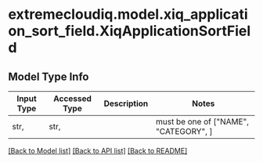 # extremecloudiq.model.xiq_application_sort_field.XiqApplicationSortField

## Model Type Info
Input Type | Accessed Type | Description | Notes
------------ | ------------- | ------------- | -------------
str,  | str,  |  | must be one of ["NAME", "CATEGORY", ] 

[[Back to Model list]](../../README.md#documentation-for-models) [[Back to API list]](../../README.md#documentation-for-api-endpoints) [[Back to README]](../../README.md)

